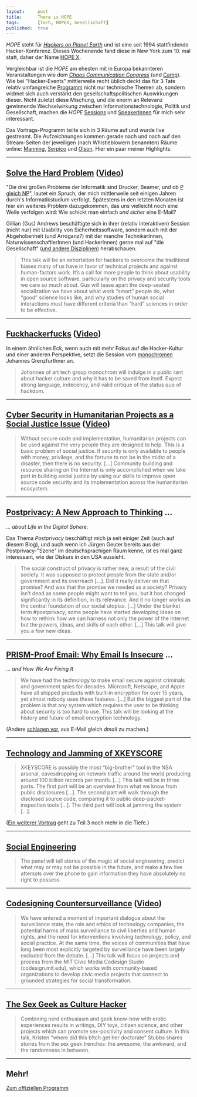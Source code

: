 ```yaml
---
layout: 	post
title: 		There is HOPE
tags: 		[Tech, HOPEX, Gesellschaft]
published: 	true
---
```


*HOPE* steht für *[Hackers on Planet Earth](https://en.wikipedia.org/wiki/Hackers_on_Planet_Earth)* und ist eine seit 1994 stattfindende Hacker-Konferenz. Dieses Wochenende fand diese in New York zum 10. mal statt, daher der Name [HOPE X](http://x.hope.net).

Vergleichbar ist die *HOPE* am ehesten mit in Europa bekannteren Veranstaltungen wie dem *[Chaos Communication Congress](https://en.wikipedia.org/wiki/Chaos_Communication_Congress)* (und [Camp](https://en.wikipedia.org/wiki/Chaos_Communication_Camp)). Wie bei "Hacker-Events" mittlerweile recht üblich deckt das für 3 Tate relativ umfangreiche [Programm](http://x.hope.net/grid.html) nicht nur technische Themen ab, sondern widmet sich auch verstärkt den gesellschaftspolitischen Auswirkungen dieser. Nicht zuletzt diese Mischung, und die enorm an Relevanz gewinnende Wechselwirkung zwischen Informationstechnologie, Politik und Gesellschaft, machen die *HOPE* [Sessions](http://x.hope.net/schedule.html) und [SpeakerInnen](http://x.hope.net/speakers.html) für mich sehr interessant.

Das Vortrags-Programm teilte sich in 3 Räume auf und wurde live gestreamt. Die Aufzeichnungen kommen gerade nach und nach auf den Stream-Seiten der jeweiligen (nach Whistleblowern benannten) Räume online: [Manning](http://new.livestream.com/internetsociety/hopex1), [Serpico](http://new.livestream.com/internetsociety2/hopex2) und [Olson](http://new.livestream.com/internetsociety3/hopex3). Hier ein paar meiner Highlights:

---

## [Solve the Hard Problem](http://x.hope.net/schedule.html#solvetheha) ([Video](http://new.livestream.com/internetsociety2/hopex2/videos/56919293))

"Die drei großen Probleme der Informatik sind Drucker, Beamer, und ob [P gleich NP](https://de.wikipedia.org/wiki/P-NP-Problem)", lautet ein Spruch, der mich mittlerweile seit einigen Jahren durch's Informatikstudium verfolgt. Spätestens in den letzten Monaten ist hier ein weiteres Problem dazugekommen, das uns vielleicht noch eine Weile verfolgen wird: Wie schickt man einfach *und sicher* eine E-Mail?

Gillian (Gus) Andrews beschäftigte sich in ihrer (relativ interaktiven) Session (nicht nur) mit Usability von Sicherheitssoftware, sondern auch  mit der Abgehobenheit (und Arroganz?) mit der manche TechnikerInnen, NaturwissenschaftlerInnen (und HackerInnen) gerne mal auf "die Gesellschaft" ([und andere Disziplinen](http://xkcd.com/435/)) herabschauen.

<blockquote>This talk will be an exhortation for hackers to overcome the traditional biases many of us have in favor of technical projects and against human-factors work. It’s a call for more people to think about usability in open source software, particularly on the privacy and security tools we care so much about. Gus will tease apart the deep-seated socialization we have about what work “smart” people do, what “good” science looks like, and why studies of human social interactions must have different criteria than “hard” sciences in order to be effective.</blockquote>

---

## [Fuckhackerfucks](http://x.hope.net/schedule.html#fuckhacker) ([Video](http://new.livestream.com/internetsociety2/hopex2/videos/57134850))

In einem ähnlichen Eck, wenn auch mit mehr Fokus auf die Hacker-Kultur und einer anderen Perspektive, setzt die Session vom [monochromen](http://monochrom.at) Johannes Grenzfurthner an. 

<blockquote>Johannes of art tech group monochrom will indulge in a public rant about hacker culture and why it has to be saved from itself. Expect strong language, indecency, and valid critique of the status quo of hackdom.</blockquote>

---

## [Cyber Security in Humanitarian Projects as a Social Justice Issue](http://x.hope.net/schedule.html#cybersecur) ([Video](http://new.livestream.com/internetsociety2/hopex2/videos/57112947))

<blockquote>Without secure code and implementation, humanitarian projects can be used against the very people they are designed to help. This is a basic problem of social justice. If security is only available to people with money, privilege, and the fortune to not be in the midst of a disaster, then there is no security. […] Community building and resource sharing on the Internet is only accomplished when we take part in building social justice by using our skills to improve open source code security and its implementation across the humanitarian ecosystem.</blockquote>

---

## [Postprivacy: A New Approach to Thinking](http://x.hope.net/schedule.html#postprivac) …
*… about Life in the Digital Sphere.*

Das Thema *Postprivacy* beschäftigt mich ja seit einiger Zeit (auch auf diesem Blog), und auch wenn ich Jürgen Geuter bereits aus der Postprivacy-"Szene" im deutschsprachigen Raum kenne, ist es mal ganz interessant, wie der Diskurs in den USA aussieht.

<blockquote>The social construct of privacy is rather new, a result of the civil society. It was supposed to protect people from the state and/or government and its overreach […]. Did it really deliver on that promise? And was that the promise we needed as a society? Privacy isn’t dead as some people might want to tell you, but it has changed significantly in its definition, in its relevance. And it no longer works as the central foundation of our social utopias. […] Under the blanket term #postprivacy, some people have started developing ideas on how to rethink how we can harness not only the power of the Internet but the powers, ideas, and skills of each other. […] This talk will give you a few new ideas.</blockquote>

---

## [PRISM-Proof Email: Why Email Is Insecure](http://x.hope.net/schedule.html#prismproof) …
*… and How We Are Fixing It*

<blockquote>We have had the technology to make email secure against criminals and government spies for decades. Microsoft, Netscape, and Apple have all shipped products with built-in encryption for over 15 years, yet almost nobody uses these features. […] But the biggest part of the problem is that any system which requires the user to be thinking about security is too hard to use. This talk will be looking at the history and future of email encryption technology.</blockquote>

(Andere [schlagen vor](http://x.hope.net/schedule.html#darkmail), aus E-Mail gleich *dmail* zu machen.)

---

## [Technology and Jamming of XKEYSCORE](http://x.hope.net/schedule.html#technology)

<blockquote>XKEYSCORE is possibly the most “big-brother” tool in the NSA arsenal, eavesdropping on network traffic around the world producing around 100 billion records per month. […] This talk will be in three parts. The first part will be an overview from what we
know from public disclosures […]. The second part will walk through the disclosed source code, comparing it to public deep-packet-inspection tools […]. The third part will look at jamming the system […].</blockquote>

([Ein weiterer Vortrag](http://x.hope.net/schedule.html#thisisthex) geht zu Teil 3 noch mehr in die Tiefe.)

---

## [Social Engineering](http://x.hope.net/schedule.html#socialengi)

<blockquote>The panel will tell stories of the magic of social engineering, predict what may or may not be possible in the future, and make a few live attempts over the phone to gain information they have absolutely no right to possess.</blockquote>

---

## [Codesigning Countersurveillance](http://x.hope.net/schedule.html#codesignin) ([Video](http://new.livestream.com/internetsociety3/hopex3/videos/57067793))

<blockquote>We have entered a moment of important dialogue about the surveillance state, the role and ethics of technology companies, the potential harms of mass surveillance to civil liberties and human rights, and the need for interventions involving technology, policy, and social practice. At the same time, the voices of communities that have long been most explicitly targeted by surveillance have been largely excluded from the debate. […] This talk will focus on projects and process from the MIT Civic Media Codesign Studio (codesign.mit.edu), which works with community-based organizations to develop civic media projects that connect to grounded strategies for social transformation.</blockquote>

---

## [The Sex Geek as Culture Hacker](http://x.hope.net/schedule.html#thesexgeek)

<blockquote> Combining nerd enthusiasm and geek know-how with erotic experiences results in writings, DIY toys, citizen science, and other projects which can promote sex-positivity and consent culture. In this talk, Kristen “where did this b!tch get her doctorate” Stubbs shares stories from the sex geek trenches: the awesome, the awkward, and the randomness in between.</blockquote>

---

## Mehr!

[Zum offiziellen Programm](http://x.hope.net/grid.html)













